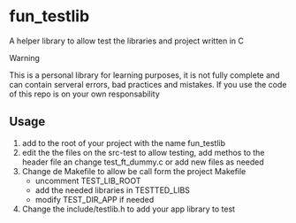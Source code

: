 # fun_testlib

A helper library to allow test the libraries and project written in C

> [!WARNING]
> This is a personal library for learning purposes, it is not fully complete and can contain serveral errors, bad practices and mistakes. If you use the code of this repo is on your own responsability

## Usage

1. add to the root of your project with the name fun_testlib
2. edit the the files on the src-test to allow testing, add methos to the header file an change test_ft_dummy.c or add new files as needed
3. Change de Makefile to allow be call form the project Makefile
    - uncomment TEST_LIB_ROOT
    - add the needed libraries in TESTTED_LIBS
    - modify TEST_DIR_APP if needed
4. Change the include/testlib.h to add your app library to test

